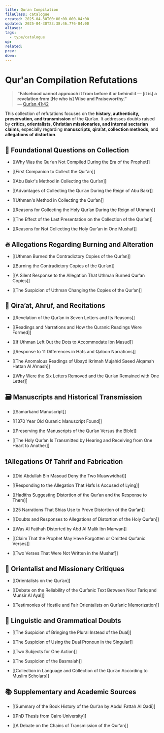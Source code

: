 ```yaml
---
title: Quran Compilation
fileClass: catalogue
created: 2025-04-30T00:00:00.000-04:00
updated: 2025-04-30T23:38:46.776-04:00
aliases: 
tags: 
  - type/catalogue 
up: 
related: 
prev: 
down: 
---
```


# Qur'an Compilation Refutations

> **"Falsehood cannot approach it from before it or behind it — [it is] a revelation from [He who is] Wise and Praiseworthy."**  
> — [Qur’an 41:42](https://quran.com/41/42)

This collection of refutations focuses on the **history, authenticity, preservation, and transmission** of the Qur’an. It addresses doubts raised by **critics, orientalists, Christian missionaries, and internal sectarian claims**, especially regarding **manuscripts, qira’at, collection methods**, and **allegations of distortion**.

## 🧱 Foundational Questions on Collection

- [[Why Was the Qur’an Not Compiled During the Era of the Prophet]]
    
- [[First Companion to Collect the Qur’an]]
    
- [[Abu Bakr's Method in Collecting the Qur’an]]
    
- [[Advantages of Collecting the Qur’an During the Reign of Abu Bakr]]
    
- [[Uthman's Method in Collecting the Qur’an]]
    
- [[Reasons for Collecting the Holy Qur’an During the Reign of Uthman]]
    
- [[The Effect of the Last Presentation on the Collection of the Qur’an]]
    
- [[Reasons for Not Collecting the Holy Qur’an in One Mushaf]]

## 🔥 Allegations Regarding Burning and Alteration

- [[Uthman Burned the Contradictory Copies of the Qur’an]]
    
- [[Burning the Contradictory Copies of the Qur’an]]
    
- [[A Silent Response to the Allegation That Uthman Burned Qur’an Copies]]
    
- [[The Suspicion of Uthman Changing the Copies of the Qur’an]]

## 📜 Qira’at, Ahruf, and Recitations

- [[Revelation of the Qur’an in Seven Letters and Its Reasons]]
    
- [[Readings and Narrations and How the Quranic Readings Were Formed]]
    
- [[If Uthman Left Out the Dots to Accommodate Ibn Masud]]
    
- [[Response to 11 Differences in Hafs and Qaloon Narrations]]
    
- [[The Anomalous Readings of Ubayd Ikrimah Mujahid Saeed Alqamah Hattan Al A’mash]]
    
- [[Why Were the Six Letters Removed and the Qur’an Remained with One Letter]]

## 🗃 Manuscripts and Historical Transmission

- [[Samarkand Manuscript]]
    
- [[1370 Year Old Quranic Manuscript Found]]
    
- [[Preserving the Manuscripts of the Qur’an Versus the Bible]]
    
- [[The Holy Qur’an Is Transmitted by Hearing and Receiving from One Heart to Another]]

## ❗️Allegations Of Tahrif and Fabrication

- [[Did Abdullah Bin Masoud Deny the Two Muawwidhat]]
    
- [[Responding to the Allegation That Hafs Is Accused of Lying]]
    
- [[Hadiths Suggesting Distortion of the Qur’an and the Response to Them]]
    
- [[25 Narrations That Shias Use to Prove Distortion of the Qur’an]]
    
- [[Doubts and Responses to Allegations of Distortion of the Holy Qur’an]]
    
- [[Was Al Fatihah Distorted by Abd Al Malik Ibn Marwan]]
    
- [[Claim That the Prophet May Have Forgotten or Omitted Qur’anic Verses]]
    
- [[Two Verses That Were Not Written in the Mushaf]]

## 🧠 Orientalist and Missionary Critiques

- [[Orientalists on the Qur’an]]
    
- [[Debate on the Reliability of the Qur’anic Text Between Nour Tariq and Munsir Al Ayal]]
    
- [[Testimonies of Hostile and Fair Orientalists on Qur’anic Memorization]]

## 💬 Linguistic and Grammatical Doubts

- [[The Suspicion of Bringing the Plural Instead of the Dual]]
    
- [[The Suspicion of Using the Dual Pronoun in the Singular]]
    
- [[Two Subjects for One Action]]
    
- [[The Suspicion of the Basmalah]]
    
- [[Collection in Language and Collection of the Qur’an According to Muslim Scholars]]

## 📚 Supplementary and Academic Sources

- [[Summary of the Book History of the Qur’an by Abdul Fattah Al Qadi]]
    
- [[PhD Thesis from Cairo University]]
    
- [[A Debate on the Chains of Transmission of the Qur’an]]


